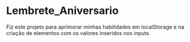 # Lembrete_Aniversario
Fiz este projeto para aprimorar minhas habilidades em localStorage e na criação de elementos com os valores inseridos nos inputs.
